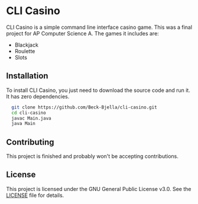# CLI Casino

CLI Casino is a simple command line interface casino game. This was a final project for AP Computer Science A. The games it includes are:

- Blackjack
- Roulette
- Slots

## Installation 

To install CLI Casino, you just need to download the source code and run it. It has zero dependencies.

```bash 
  git clone https://github.com/Beck-Bjella/cli-casino.git
  cd cli-casino
  javac Main.java
  java Main
```

## Contributing

This project is finished and probably won't be accepting contributions.

## License

This project is licensed under the GNU General Public License v3.0. See the [LICENSE](LICENSE) file for details.
